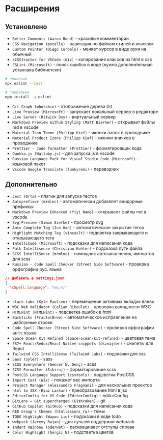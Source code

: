 # Расширения

## Установлено

- `Better Comments (Aaron Bond)` - красивые комментарии
- `CSS Navigation (pucelle)` - навигация по файлам стилей и классам
- `Custom Pointer (Diego Curbelo)` - меняет курсор в виде руки на обычный
- `eCSStractor for VSCode (diz)` - копирование классов из html в css
- `ESLint (Microsoft)` - поиск ошибок в коде (нужна дополнительная установка библиотеки)

```bash
# локально
npx eslint --init

# глобально
npm install -g eslint
```

- `Git Graph (mhutchie)` - отображение дерева Git
- `Live Preview (Microsoft)` - запускает локальный сервер в редакторе
- `Live Server (Ritwick Dey)` - виртуальный сервер
- `Markdown Preview Github Styling (Matt Bierner)` - открывает файлы md в vscode
- `Material Icon Theme (Philipp Kief)` - иконки папок в проводнике
- `Material Product Icons (Philipp Kief)` - иконки значков в проводнике
- `Prettier - Code formatter (Prettier)` - форматировщик кода
- `Quokka.js (Wallaby.js)` - для запуска js в vscode
- `Russian Language Pack for Visual Studio Code (Microsoft)` - языковой пакет
- `Vscode Google Translate (funkyremi)` - переводчик

## Дополнительно

- `Jest (Orta)` - плагин для запуска тестов
- `Autoprefixer (mrmlnc)` - автоматически добавляет вендорные префиксы
- `Markdown Preview Enhanced (Yiyi Wang)` - открывает файлы md в vscode
- `Svg Preview (Simon Siefke)` - просмотр svg
- `Auto Complete Tag (Jun Han)` - автоматическое закрытие тегов
- `Highlight Matching Tag (vincaslt)` - подсветка закрывающего и открывающего тега
- `IntelliCode (Microsoft)` - подсказки для написания кода
- `Path Intellisense (Christian Kohler)` - подсказка пути файла
- `SCSS IntelliSense (mrmlnc)` - помощник автозаполнения, импортов для scss
- `Russian - Code Spell Checker (Street Side Software)` - проверка орфографии рус. языка

```json
// Добавить в settings.json
{
  "cSpell.language": "en,ru"
}
```

- `stack-tabs (Kyle Paulsen)` - перемещение активных вкладок влево
- `W3C Web Validator (Celian Riboulet)` - проверка валидности W3C
- `HTMLHint (HTMLHint)` - подсветка ошибок в html
- `Backticks (FractalBrew)` - автоматическое исправление на шаблонные строки
- `Code Spell Checker (Street Side Software)` - проверка орфографии англ. языка
- `Space Ocean Kit Refined (space-ocean-kit-refined)` - цветовая тема
- `ES7+ React/Redux/React-Native snippets (dsznajder)` - снипеты для React
- `Tailwind CSS IntelliSense (Tailwind Labs)` - подсказки для css
- `Sass (Syler)` - sass
- `SCSS Everywhere (Gencer W. Genç)` - scss
- `SCSS Formatter (Sibiraj)` - форматирование scss
- `PostCSS Language Support (csstools)` - подсветка PostCSS
- `Import Cost (Wix)` - покажет вес импорта
- `Project Manager (Alessandro Fragnani)` - для нескольких проектов
- `html to JSX (Riaz Laskar)` - преобразование html в jsx
- `EditorConfig for VS Code (EditorConfig)` - editorConfig
- `GitLens — Git supercharged (GitKraken)` - git
- `GitHub Copilot (GitHub)` - подсказки для написания кода
- `RED Group's themes (htmllessons_ru)` - темы
- `TODO Highlight (Wayou Liu)` - подсказки в коде todo
- `webpack (Jeremy Rajan)` - для лучшей поддержки webpack
- `Indent Rainbow (oderwat)` - раскрашивает отступы справа
- `Color Highlight (Sergii N)` - подстветка цветов
